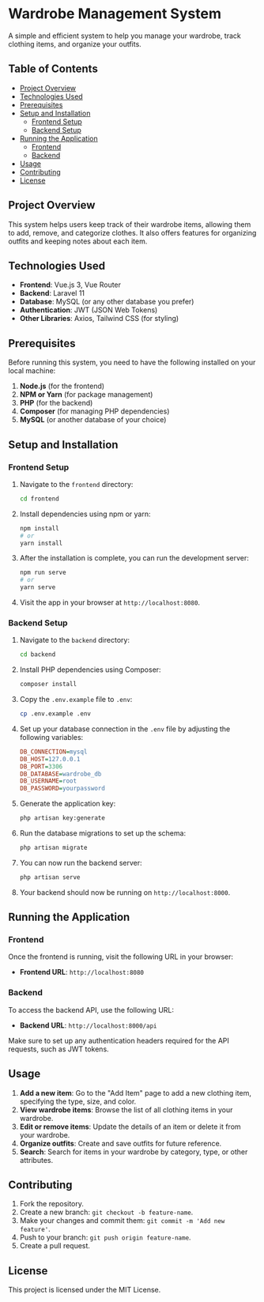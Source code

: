 # Wardrobe Management System

A simple and efficient system to help you manage your wardrobe, track clothing items, and organize your outfits.

## Table of Contents

- [Project Overview](#project-overview)
- [Technologies Used](#technologies-used)
- [Prerequisites](#prerequisites)
- [Setup and Installation](#setup-and-installation)
  - [Frontend Setup](#frontend-setup)
  - [Backend Setup](#backend-setup)
- [Running the Application](#running-the-application)
  - [Frontend](#frontend)
  - [Backend](#backend)
- [Usage](#usage)
- [Contributing](#contributing)
- [License](#license)

## Project Overview

This system helps users keep track of their wardrobe items, allowing them to add, remove, and categorize clothes. It also offers features for organizing outfits and keeping notes about each item.

## Technologies Used

- **Frontend**: Vue.js 3, Vue Router
- **Backend**: Laravel 11
- **Database**: MySQL (or any other database you prefer)
- **Authentication**: JWT (JSON Web Tokens)
- **Other Libraries**: Axios, Tailwind CSS (for styling)

## Prerequisites

Before running this system, you need to have the following installed on your local machine:

1. **Node.js** (for the frontend)
2. **NPM or Yarn** (for package management)
3. **PHP** (for the backend)
4. **Composer** (for managing PHP dependencies)
5. **MySQL** (or another database of your choice)

## Setup and Installation

### Frontend Setup

1. Navigate to the `frontend` directory:
   ```bash
   cd frontend
   ```

2. Install dependencies using npm or yarn:
   ```bash
   npm install
   # or
   yarn install
   ```

3. After the installation is complete, you can run the development server:
   ```bash
   npm run serve
   # or
   yarn serve
   ```

4. Visit the app in your browser at `http://localhost:8080`.

### Backend Setup

1. Navigate to the `backend` directory:
   ```bash
   cd backend
   ```

2. Install PHP dependencies using Composer:
   ```bash
   composer install
   ```

3. Copy the `.env.example` file to `.env`:
   ```bash
   cp .env.example .env
   ```

4. Set up your database connection in the `.env` file by adjusting the following variables:
   ```ini
   DB_CONNECTION=mysql
   DB_HOST=127.0.0.1
   DB_PORT=3306
   DB_DATABASE=wardrobe_db
   DB_USERNAME=root
   DB_PASSWORD=yourpassword
   ```

5. Generate the application key:
   ```bash
   php artisan key:generate
   ```

6. Run the database migrations to set up the schema:
   ```bash
   php artisan migrate
   ```

7. You can now run the backend server:
   ```bash
   php artisan serve
   ```

8. Your backend should now be running on `http://localhost:8000`.

## Running the Application

### Frontend

Once the frontend is running, visit the following URL in your browser:

- **Frontend URL**: `http://localhost:8080`

### Backend

To access the backend API, use the following URL:

- **Backend URL**: `http://localhost:8000/api`

Make sure to set up any authentication headers required for the API requests, such as JWT tokens.

## Usage

1. **Add a new item**: Go to the "Add Item" page to add a new clothing item, specifying the type, size, and color.
2. **View wardrobe items**: Browse the list of all clothing items in your wardrobe.
3. **Edit or remove items**: Update the details of an item or delete it from your wardrobe.
4. **Organize outfits**: Create and save outfits for future reference.
5. **Search**: Search for items in your wardrobe by category, type, or other attributes.

## Contributing

1. Fork the repository.
2. Create a new branch: `git checkout -b feature-name`.
3. Make your changes and commit them: `git commit -m 'Add new feature'`.
4. Push to your branch: `git push origin feature-name`.
5. Create a pull request.

## License

This project is licensed under the MIT License.
